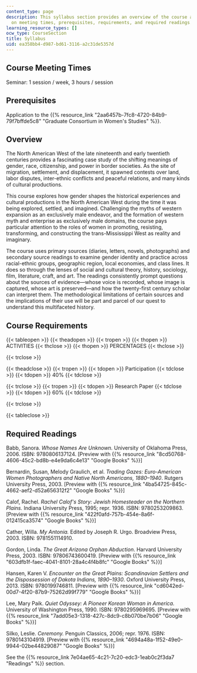 ```yaml
---
content_type: page
description: This syllabus section provides an overview of the course and information
  on meeting times, prerequisites, requirements, and required readings.
learning_resource_types: []
ocw_type: CourseSection
title: Syllabus
uid: ea358bb4-d987-bd61-3116-a2c31de5357d
---
```


Course Meeting Times
--------------------

Seminar: 1 session / week, 3 hours / session

Prerequisites
-------------

Application to the {{% resource_link "2aa6457b-7fc8-4720-84b9-79f7bffde5c8" "Graduate Consortium in Women's Studies" %}}.

Overview
--------

The North American West of the late nineteenth and early twentieth centuries provides a fascinating case study of the shifting meanings of gender, race, citizenship, and power in border societies. As the site of migration, settlement, and displacement, it spawned contests over land, labor disputes, inter-ethnic conflicts and peaceful relations, and many kinds of cultural productions.

This course explores how gender shapes the historical experiences and cultural productions in the North American West during the time it was being explored, settled, and imagined. Challenging the myths of western expansion as an exclusively male endeavor, and the formation of western myth and enterprise as exclusively male domains, the course pays particular attention to the roles of women in promoting, resisting, transforming, and constructing the trans-Mississippi West as reality and imaginary.

The course uses primary sources (diaries, letters, novels, photographs) and secondary source readings to examine gender identity and practice across racial-ethnic groups, geographic region, local economies, and class lines. It does so through the lenses of social and cultural theory, history, sociology, film, literature, craft, and art. The readings consistently prompt questions about the sources of evidence—whose voice is recorded, whose image is captured, whose art is preserved—and how the twenty-first century scholar can interpret them. The methodological limitations of certain sources and the implications of their use will be part and parcel of our quest to understand this multifaceted history.

Course Requirements
-------------------

{{< tableopen >}}
{{< theadopen >}}
{{< tropen >}}
{{< thopen >}}
ACTIVITIES
{{< thclose >}}
{{< thopen >}}
PERCENTAGES
{{< thclose >}}

{{< trclose >}}

{{< theadclose >}}
{{< tropen >}}
{{< tdopen >}}
Participation
{{< tdclose >}}
{{< tdopen >}}
40%
{{< tdclose >}}

{{< trclose >}}
{{< tropen >}}
{{< tdopen >}}
Research Paper
{{< tdclose >}}
{{< tdopen >}}
60%
{{< tdclose >}}

{{< trclose >}}

{{< tableclose >}}

Required Readings
-----------------

Babb, Sanora. _Whose Names Are Unknown._ University of Oklahoma Press, 2006. ISBN: 9780806137124. \[Preview with {{% resource_link "8cd50768-4606-45c2-bd8b-e4e9da6c4e13" "Google Books" %}}\]

Bernardin, Susan, Melody Graulich, et al. _Trading Gazes: Euro-American Women Photographers and Native North Americans, 1880–1940_. Rutgers University Press, 2003. \[Preview with {{% resource_link "4ba54725-845c-4662-aef2-d52a656312f2" "Google Books" %}}\]

Calof, Rachel. _Rachel Calof's Story: Jewish Homesteader on the Northern Plains._ Indiana University Press, 1995; repr. 1936. ISBN: 9780253209863. \[Preview with {{% resource_link "422f0afd-757b-454e-8a6f-012415ca3574" "Google Books" %}}\]

Cather, Willa. _My Antonia._ Edited by Joseph R. Urgo. Broadview Press, 2003. ISBN: 9781551114910.

Gordon, Linda. _The Great Arizona Orphan Abduction_. Harvard University Press, 2003. ISBN: 97806743600419. \[Preview with {{% resource_link "603dfb1f-faec-4041-8101-28a4c4f4b8fc" "Google Books" %}}\]

Hansen, Karen V. _Encounter on the Great Plains: Scandinavian Settlers and the Dispossession of Dakota Indians, 1890–1930_. Oxford University Press, 2013. ISBN: 9780199746811. \[Preview with {{% resource_link "cd6042ed-00d7-4f20-87b9-75262d99f779" "Google Books" %}}\]

Lee, Mary Paik. _Quiet Odyssey: A Pioneer Korean Woman in America._ University of Washington Press, 1990. ISBN: 9780295969695. \[Preview with {{% resource_link "7add05e3-1318-427c-8dc9-c8b070be7b06" "Google Books" %}}\]

Silko, Leslie. _Ceremony._ Penguin Classics, 2006; repr. 1976. ISBN: 9780143104919. \[Preview with {{% resource_link "4694a48a-1f52-49e0-9944-02be44829087" "Google Books" %}}\]

See the {{% resource_link 7e04ae65-4c21-7c20-edc3-1eab0c2f3da7 "Readings" %}} section.
